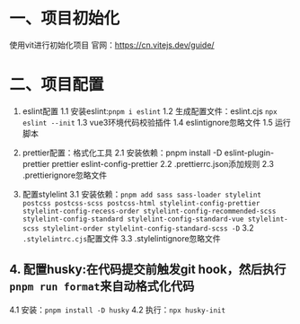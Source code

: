 # 一、项目初始化

使用vit进行初始化项目
官网：<https://cn.vitejs.dev/guide/>

# 二、项目配置

1. eslint配置
   1.1 安装eslint:`pnpm i eslint`
   1.2 生成配置文件：eslint.cjs `npx eslint --init`
   1.3 vue3环境代码校验插件
   1.4 eslintignore忽略文件
   1.5 运行脚本

2. prettier配置：格式化工具
   2.1 安装依赖：pnpm install -D eslint-plugin-prettier prettier eslint-config-prettier
   2.2 .prettierrc.json添加规则
   2.3 .prettierignore忽略文件

3. 配置stylelint
   3.1 安装依赖：`pnpm add sass sass-loader stylelint postcss postcss-scss postcss-html stylelint-config-prettier stylelint-config-recess-order stylelint-config-recommended-scss stylelint-config-standard stylelint-config-standard-vue stylelint-scss stylelint-order stylelint-config-standard-scss -D`
   3.2 `.stylelintrc.cjs`配置文件
   3.3 .stylelintignore忽略文件

## 4. 配置husky:在代码提交前触发git hook，然后执行`pnpm run format`来自动格式化代码

   4.1 安装：`pnpm install -D husky`
   4.2 执行：`npx husky-init`
